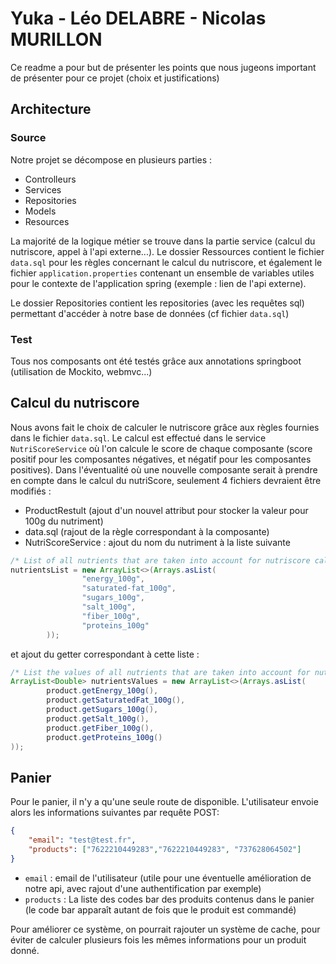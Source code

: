# Yuka - Léo DELABRE - Nicolas MURILLON

Ce readme a pour but de présenter les points que nous jugeons important de présenter pour ce projet (choix et justifications)

## Architecture 

### Source

Notre projet se décompose en plusieurs parties :

- Controlleurs
- Services
- Repositories
- Models
- Resources

La majorité de la logique métier se trouve dans la partie service (calcul du nutriscore, appel à l'api externe...). Le dossier Ressources contient le fichier `data.sql` pour les règles concernant le calcul du nutriscore, et également le fichier `application.properties` contenant un ensemble de variables utiles pour le contexte de l'application spring (exemple : lien de l'api externe).

Le dossier Repositories contient les repositories (avec les requêtes sql) permettant d'accéder à notre base de données (cf fichier `data.sql`)

### Test

Tous nos composants ont été testés grâce aux annotations springboot (utilisation de Mockito, webmvc...)

## Calcul du nutriscore

Nous avons fait le choix de calculer le nutriscore grâce aux règles fournies dans le fichier `data.sql`. Le calcul est effectué dans le service `NutriScoreService` où l'on calcule le score de chaque composante (score positif pour les composantes négatives, et négatif pour les composantes positives). Dans l'éventualité où une nouvelle composante serait à prendre en compte dans le calcul du nutriScore, seulement 4 fichiers devraient être modifiés :

 - ProductRestult (ajout d'un nouvel attribut pour stocker la valeur pour 100g du nutriment)
 - data.sql (rajout de la règle correspondant à la composante)
 - NutriScoreService : ajout du nom du nutriment à la liste suivante

```java
/* List of all nutrients that are taken into account for nutriscore calculation */
nutrientsList = new ArrayList<>(Arrays.asList(
                "energy_100g",
                "saturated-fat_100g",
                "sugars_100g",
                "salt_100g",
                "fiber_100g",
                "proteins_100g"
        ));
```

et ajout du getter correspondant à cette liste :

```java
/* List the values of all nutrients that are taken into account for nutriscore calculation */
ArrayList<Double> nutrientsValues = new ArrayList<>(Arrays.asList(
        product.getEnergy_100g(),
        product.getSaturatedFat_100g(),
        product.getSugars_100g(),
        product.getSalt_100g(),
        product.getFiber_100g(),
        product.getProteins_100g()
));
```

## Panier

Pour le panier, il n'y a qu'une seule route de disponible. L'utilisateur envoie alors les informations suivantes par requête POST: 

```json
{
	"email": "test@test.fr",
	"products": ["7622210449283","7622210449283", "737628064502"]
}
```

- `email` : email de l'utilisateur (utile pour une éventuelle amélioration de notre api, avec rajout d'une authentification par exemple)
- `products` : La liste des codes bar des produits contenus dans le panier (le code bar apparaît autant de fois que le produit est commandé)

Pour améliorer ce système, on pourrait rajouter un système de cache, pour éviter de calculer plusieurs fois les mêmes informations pour un produit donné.
